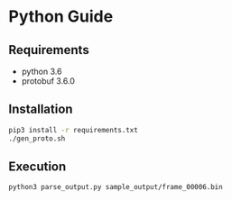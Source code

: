 # Python Guide

## Requirements

- python 3.6
- protobuf 3.6.0

## Installation

```bash
pip3 install -r requirements.txt
./gen_proto.sh
```

## Execution

```bash
python3 parse_output.py sample_output/frame_00006.bin
```